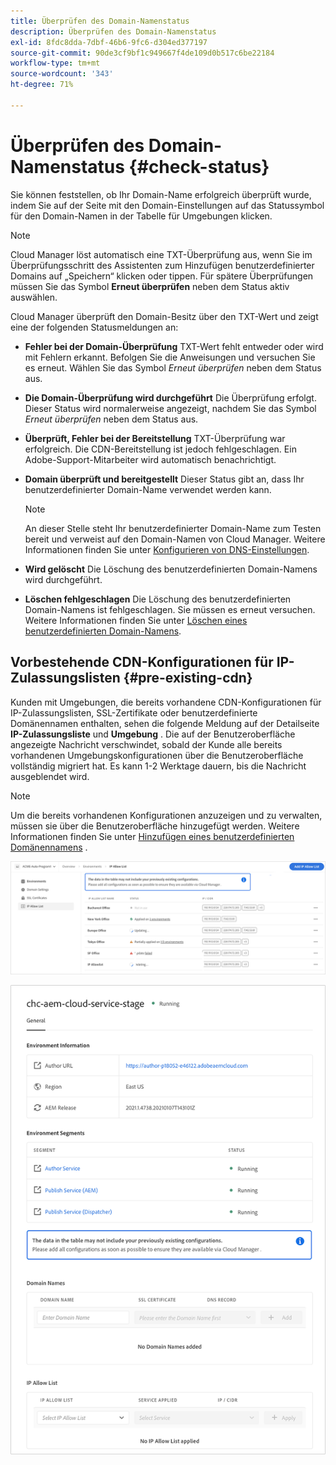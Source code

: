 ```yaml
---
title: Überprüfen des Domain-Namenstatus
description: Überprüfen des Domain-Namenstatus
exl-id: 8fdc8dda-7dbf-46b6-9fc6-d304ed377197
source-git-commit: 90de3cf9bf1c949667f4de109d0b517c6be22184
workflow-type: tm+mt
source-wordcount: '343'
ht-degree: 71%

---
```


# Überprüfen des Domain-Namenstatus {#check-status}

Sie können feststellen, ob Ihr Domain-Name erfolgreich überprüft wurde, indem Sie auf der Seite mit den Domain-Einstellungen auf das Statussymbol für den Domain-Namen in der Tabelle für Umgebungen klicken.

>[!NOTE]
>Cloud Manager löst automatisch eine TXT-Überprüfung aus, wenn Sie im Überprüfungsschritt des Assistenten zum Hinzufügen benutzerdefinierter Domains auf „Speichern“ klicken oder tippen. Für spätere Überprüfungen müssen Sie das Symbol **Erneut überprüfen** neben dem Status aktiv auswählen.

Cloud Manager überprüft den Domain-Besitz über den TXT-Wert und zeigt eine der folgenden Statusmeldungen an:

* **Fehler bei der Domain-Überprüfung**
TXT-Wert fehlt entweder oder wird mit Fehlern erkannt. Befolgen Sie die Anweisungen und versuchen Sie es erneut. Wählen Sie das Symbol 
*Erneut überprüfen* neben dem Status aus.

* **Die Domain-Überprüfung wird durchgeführt**
Die Überprüfung erfolgt. Dieser Status wird normalerweise angezeigt, nachdem Sie das Symbol 
*Erneut überprüfen* neben dem Status aus.

* **Überprüft, Fehler bei der Bereitstellung**
TXT-Überprüfung war erfolgreich. Die CDN-Bereitstellung ist jedoch fehlgeschlagen. Ein Adobe-Support-Mitarbeiter wird automatisch benachrichtigt.

* **Domain überprüft und bereitgestellt**
Dieser Status gibt an, dass Ihr benutzerdefinierter Domain-Name verwendet werden kann.
   >[!NOTE]
   >An dieser Stelle steht Ihr benutzerdefinierter Domain-Name zum Testen bereit und verweist auf den Domain-Namen von Cloud Manager. Weitere Informationen finden Sie unter [Konfigurieren von DNS-Einstellungen](/help/implementing/cloud-manager/custom-domain-names/configure-dns-settings.md).

* **Wird gelöscht**
Die Löschung des benutzerdefinierten Domain-Namens wird durchgeführt.

* **Löschen fehlgeschlagen**
Die Löschung des benutzerdefinierten Domain-Namens ist fehlgeschlagen. Sie müssen es erneut versuchen. Weitere Informationen finden Sie unter [Löschen eines benutzerdefinierten Domain-Namens](/help/implementing/cloud-manager/custom-domain-names/delete-custom-domain-name.md).


## Vorbestehende CDN-Konfigurationen für IP-Zulassungslisten {#pre-existing-cdn}

Kunden mit Umgebungen, die bereits vorhandene CDN-Konfigurationen für IP-Zulassungslisten, SSL-Zertifikate oder benutzerdefinierte Domänennamen enthalten, sehen die folgende Meldung auf der Detailseite **IP-Zulassungsliste** und **Umgebung** . Die auf der Benutzeroberfläche angezeigte Nachricht verschwindet, sobald der Kunde alle bereits vorhandenen Umgebungskonfigurationen über die Benutzeroberfläche vollständig migriert hat. Es kann 1-2 Werktage dauern, bis die Nachricht ausgeblendet wird.

>[!NOTE]
>Um die bereits vorhandenen Konfigurationen anzuzeigen und zu verwalten, müssen sie über die Benutzeroberfläche hinzugefügt werden. Weitere Informationen finden Sie unter [Hinzufügen eines benutzerdefinierten Domänennamens](/help/implementing/cloud-manager/custom-domain-names/add-custom-domain-name.md) .

![](/help/implementing/cloud-manager/assets/ip-allow-list-message1.png)

![](/help/implementing/cloud-manager/assets/ip-allow-list-message2.png)
